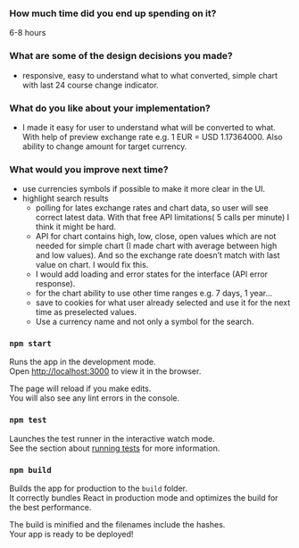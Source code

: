 ### How much time did you end up spending on it?
  6-8 hours 
### What are some of the design decisions you made?
  - responsive, easy to understand what to what converted, simple chart with last 24 course change indicator. 
### What do you like about your implementation?
  - I made it easy for user to understand what will be converted to what. With help of preview exchange rate e.g. 1 EUR = USD 1.17364000.  Also ability to change amount for target currency. 
### What would you improve next time?
  - use currencies symbols if possible to make it more clear in the UI.
  - highlight search results
	- polling for lates exchange rates and chart data, so user will see correct latest data. With that free API limitations( 5 calls per minute) I think it might be hard.
	- API for chart contains high, low, close, open values which are not needed for simple chart (I made chart with average between high and low values). And so the exchange rate doesn’t match with last value on chart. I would fix this.
	- I would add loading and error states for the interface (API error response).
	- for the chart ability to use other time ranges e.g. 7 days, 1 year…
	- save to cookies for what user already selected and use it for the next time as preselected values.
	- Use a currency name and not only a symbol for the search.

### `npm start`

Runs the app in the development mode.\
Open [http://localhost:3000](http://localhost:3000) to view it in the browser.

The page will reload if you make edits.\
You will also see any lint errors in the console.

### `npm test`

Launches the test runner in the interactive watch mode.\
See the section about [running tests](https://facebook.github.io/create-react-app/docs/running-tests) for more information.

### `npm build`

Builds the app for production to the `build` folder.\
It correctly bundles React in production mode and optimizes the build for the best performance.

The build is minified and the filenames include the hashes.\
Your app is ready to be deployed!
